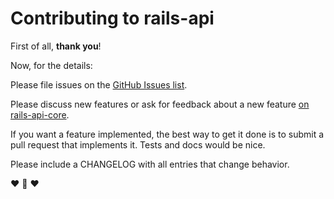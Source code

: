 Contributing to rails-api
=========================

First of all, **thank you**!

Now, for the details:

Please file issues on the [GitHub Issues list](https://github.com/rails-api/rails-api/issues).

Please discuss new features or ask for feedback about a new feature [on
rails-api-core](https://groups.google.com/forum/#!forum/rails-api-core).

If you want a feature implemented, the best way to get it done is to submit a
pull request that implements it. Tests and docs would be nice.

Please include a CHANGELOG with all entries that change behavior.

:heart: :sparkling_heart: :heart:
